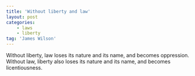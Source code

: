 ```yaml
---
title: 'Without liberty and law'
layout: post
categories:
    - laws
    - liberty
tag: 'James Wilson'
---
```


Without liberty, law loses its nature and its name, and becomes oppression. Without law, liberty also loses its nature and its name, and becomes licentiousness.
